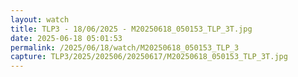 ```yaml
---
layout: watch
title: TLP3 - 18/06/2025 - M20250618_050153_TLP_3T.jpg
date: 2025-06-18 05:01:53
permalink: /2025/06/18/watch/M20250618_050153_TLP_3
capture: TLP3/2025/202506/20250617/M20250618_050153_TLP_3T.jpg
---
```

